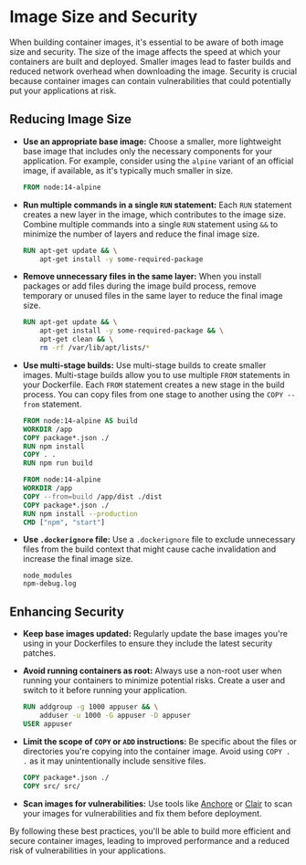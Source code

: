 # Image Size and Security

When building container images, it's essential to be aware of both image size and security. The size of the image affects the speed at which your containers are built and deployed. Smaller images lead to faster builds and reduced network overhead when downloading the image. Security is crucial because container images can contain vulnerabilities that could potentially put your applications at risk.

## Reducing Image Size

- **Use an appropriate base image:** Choose a smaller, more lightweight base image that includes only the necessary components for your application. For example, consider using the `alpine` variant of an official image, if available, as it's typically much smaller in size.

    ```dockerfile
    FROM node:14-alpine
    ```

- **Run multiple commands in a single `RUN` statement:** Each `RUN` statement creates a new layer in the image, which contributes to the image size. Combine multiple commands into a single `RUN` statement using `&&` to minimize the number of layers and reduce the final image size.

    ```dockerfile
    RUN apt-get update && \
        apt-get install -y some-required-package
    ```

- **Remove unnecessary files in the same layer:** When you install packages or add files during the image build process, remove temporary or unused files in the same layer to reduce the final image size.

    ```dockerfile
    RUN apt-get update && \
        apt-get install -y some-required-package && \
        apt-get clean && \
        rm -rf /var/lib/apt/lists/*
    ```

- **Use multi-stage builds:** Use multi-stage builds to create smaller images. Multi-stage builds allow you to use multiple `FROM` statements in your Dockerfile. Each `FROM` statement creates a new stage in the build process. You can copy files from one stage to another using the `COPY --from` statement.

    ```dockerfile
    FROM node:14-alpine AS build
    WORKDIR /app
    COPY package*.json ./
    RUN npm install
    COPY . .
    RUN npm run build

    FROM node:14-alpine
    WORKDIR /app
    COPY --from=build /app/dist ./dist
    COPY package*.json ./
    RUN npm install --production
    CMD ["npm", "start"]
    ```

- **Use `.dockerignore` file:** Use a `.dockerignore` file to exclude unnecessary files from the build context that might cause cache invalidation and increase the final image size.

    ```dockerignore
    node_modules
    npm-debug.log
    ```

## Enhancing Security

- **Keep base images updated:** Regularly update the base images you're using in your Dockerfiles to ensure they include the latest security patches.

- **Avoid running containers as root:** Always use a non-root user when running your containers to minimize potential risks. Create a user and switch to it before running your application.

    ```dockerfile
    RUN addgroup -g 1000 appuser && \
        adduser -u 1000 -G appuser -D appuser
    USER appuser
    ```

- **Limit the scope of `COPY` or `ADD` instructions:** Be specific about the files or directories you're copying into the container image. Avoid using `COPY . .` as it may unintentionally include sensitive files.

    ```dockerfile
    COPY package*.json ./
    COPY src/ src/
    ```

- **Scan images for vulnerabilities:** Use tools like [Anchore](https://anchore.com/) or [Clair](https://github.com/quay/clair) to scan your images for vulnerabilities and fix them before deployment.

By following these best practices, you'll be able to build more efficient and secure container images, leading to improved performance and a reduced risk of vulnerabilities in your applications.
